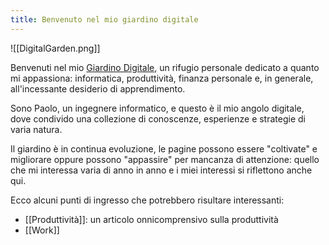 ```yaml
---
title: Benvenuto nel mio giardino digitale
---
```

![[DigitalGarden.png]]

Benvenuti nel mio [Giardino Digitale](https://joelhooks.com/digital-garden), un rifugio personale dedicato a quanto mi appassiona: informatica, produttività, finanza personale e, in generale, all'incessante desiderio di apprendimento.

Sono Paolo, un ingegnere informatico, e questo è il mio angolo digitale, dove condivido una collezione di conoscenze, esperienze e strategie di varia natura.

Il giardino è in continua evoluzione, le pagine possono essere "coltivate" e migliorare oppure possono "appassire" per mancanza di attenzione: quello che mi interessa varia di anno in anno e i miei interessi si riflettono anche qui.

Ecco alcuni punti di ingresso che potrebbero risultare interessanti:

* [[Produttività]]: un articolo onnicomprensivo sulla produttività
* [[Work]]


